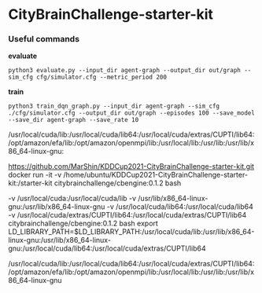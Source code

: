 # CityBrainChallenge-starter-kit

### Useful commands
__evaluate__
```
python3 evaluate.py --input_dir agent-graph --output_dir out/graph --sim_cfg cfg/simulator.cfg --metric_period 200
```
__train__
```
python3 train_dqn_graph.py --input_dir agent-graph --sim_cfg ./cfg/simulator.cfg --output_dir out/graph --episodes 100 --save_model --save_dir agent-graph --save_rate 10 
```

/usr/local/cuda/lib:/usr/local/cuda/lib64:/usr/local/cuda/extras/CUPTI/lib64:/opt/amazon/efa/lib:/opt/amazon/openmpi/lib:/usr/local/lib:/usr/lib:/usr/lib/x86_64-linux-gnu:

https://github.com/MarShin/KDDCup2021-CityBrainChallenge-starter-kit.git
docker run -it -v /home/ubuntu/KDDCup2021-CityBrainChallenge-starter-kit:/starter-kit citybrainchallenge/cbengine:0.1.2 bash



-v /usr/local/cuda:/usr/local/cuda/lib -v /usr/lib/x86_64-linux-gnu:/usr/lib/x86_64-linux-gnu -v /usr/local/cuda/lib64:/usr/local/cuda/lib64 -v /usr/local/cuda/extras/CUPTI/lib64:/usr/local/cuda/extras/CUPTI/lib64 citybrainchallenge/cbengine:0.1.2 bash 
export LD_LIBRARY_PATH=$LD_LIBRARY_PATH:/usr/local/cuda/lib:/usr/lib/x86_64-linux-gnu:/usr/lib/x86_64-linux-gnu:/usr/local/cuda/lib64:/usr/local/cuda/extras/CUPTI/lib64

/usr/local/cuda/lib:/usr/local/cuda/lib64:/usr/local/cuda/extras/CUPTI/lib64:/opt/amazon/efa/lib:/opt/amazon/openmpi/lib:/usr/local/lib:/usr/lib:/usr/lib/x86_64-linux-gnu